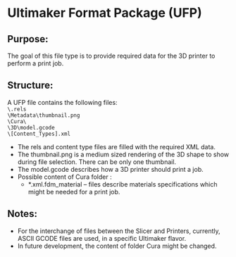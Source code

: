 # Ultimaker Format Package (UFP)

## Purpose:

The goal of this file type is to provide required data for the 3D printer to perform a print job.

## Structure:

A UFP file contains the following files:</br>
`\.rels`</br>
`\Metadata\thumbnail.png`</br>
`\Cura\`</br>
`\3D\model.gcode`</br>
`\[Content_Types].xml`</br>

* The rels and content type files are filled with the required XML data.
* The thumbnail.png is a medium sized rendering of the 3D shape to show during file selection. There can be only one thumbnail.
* The model.gcode describes how a 3D printer should print a job.
* Possible content of Cura folder :
  * *.xml.fdm_material – files describe materials specifications which might be needed for a print job.

## Notes:

* For the interchange of files between the Slicer and Printers, currently, ASCII GCODE files are used, in a specific Ultimaker flavor.
* In future development, the content of folder Cura might be changed. 
